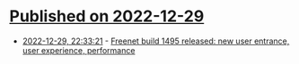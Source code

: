 # [Published on 2022-12-29](index.md)

* [2022-12-29, 22:33:21](https://news.ycombinator.com/item?id=34178994) - [Freenet build 1495 released: new user entrance, user experience, performance](https://freenetproject.org/freenet-build-1495-new-user-experience-and-performance.html)
